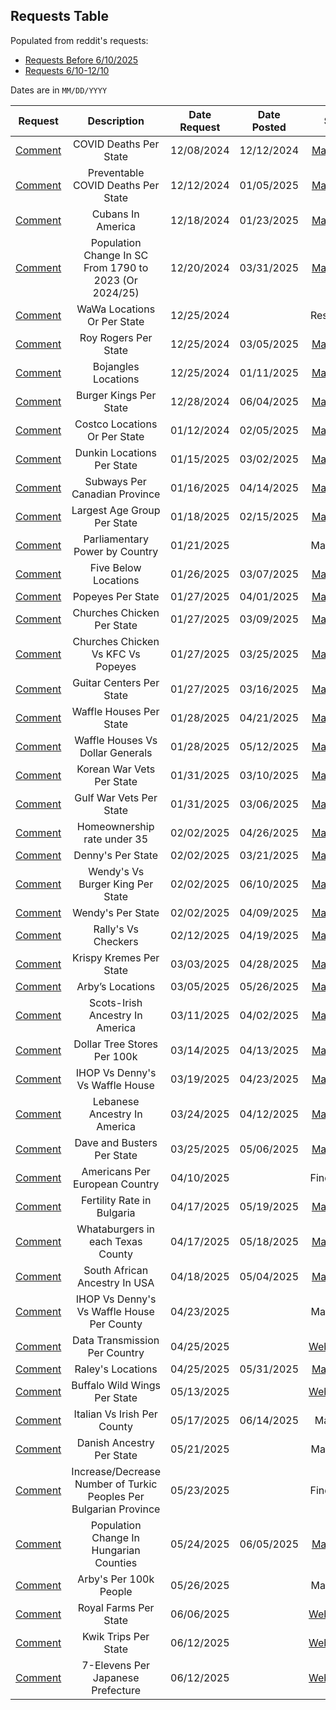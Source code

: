 ## Requests Table

Populated from reddit's requests:

* [Requests Before 6/10/2025](https://www.reddit.com/user/VineMapper/comments/1h9p5hj/requests/)
* [Requests 6/10-12/10](https://www.reddit.com/user/VineMapper/comments/1lat0m9/requests_6101210/)

Dates are in `MM/DD/YYYY`

Request | Description | Date Request | Date Posted | Status
:-: | :-: | :-: | :-: | :-:
| [Comment](https://www.reddit.com/user/VineMapper/comments/1h9p5hj/comment/m13srj9/) | COVID Deaths Per State | 12/08/2024 | 12/12/2024 | [Map Posted](https://www.reddit.com/r/MapPorn/comments/1hcpqea/covid_deaths_per_state/)  |
| [Comment](https://www.reddit.com/r/MapPorn/comments/1hcpqea/comment/m1qd1v3/) | Preventable COVID Deaths Per State | 12/12/2024 | 01/05/2025 | [Map Posted](https://www.reddit.com/r/MapPorn/comments/1hufaxs/preventable_covid_deaths_20212022/) |
| [Comment](https://www.reddit.com/user/VineMapper/comments/1h9p5hj/comment/m2peefn/) | Cubans In America | 12/18/2024 | 01/23/2025 | [Map Posted](https://www.reddit.com/r/MapPorn/comments/1i890fy/cubans_per_100k_people_2021/) |
| [Comment](https://www.reddit.com/r/MapPorn/comments/1hio8j6/comment/m30leqy/) | Population Change In SC From 1790 to 2023 (Or 2024/25) | 12/20/2024 | 03/31/2025 | [Map Posted](https://www.reddit.com/r/MapPorn/comments/1jo8ehi/population_change_in_south_carolina_counties_from/) |
| [Comment](https://www.reddit.com/r/Maps/comments/1hm3hum/comment/m3rqvsk/) | WaWa Locations Or Per State | 12/25/2024 | | Researching |
| [Comment](https://www.reddit.com/r/Maps/comments/1hm3hum/comment/m3rugak/) | Roy Rogers Per State | 12/25/2024 | 03/05/2025 | [Map Posted](https://www.reddit.com/r/MapPorn/comments/1j4av3e/roy_rogers_locations/)  |
| [Comment](https://www.reddit.com/user/VineMapper/comments/1h9p5hj/comment/m3rolo9/) | Bojangles Locations | 12/25/2024 | 01/11/2025 | [Map Posted](https://www.reddit.com/r/MapPorn/comments/1hz2spb/bojangles_locations/) |
| [Comment](https://www.reddit.com/r/MapPorn/comments/1ho8yt9/comment/m49xdjt/) | Burger Kings Per State | 12/28/2024 | 06/04/2025 | [Map Posted](https://www.reddit.com/r/MapPorn/comments/1l37pp1/burger_kings_per_state/)  |
| [Comment](https://www.reddit.com/r/MapPorn/comments/1hz2spb/comment/m6q9v1h/) | Costco Locations Or Per State  | 01/12/2024 | 02/05/2025 | [Map Posted](https://www.reddit.com/r/MapPorn/comments/1iieh0s/costcos_per_state/) |
| [Comment](https://www.reddit.com/r/MapPorn/comments/1i20ml9/comment/m7alfva/) | Dunkin Locations Per State | 01/15/2025 | 03/02/2025 | [Map Posted](https://www.reddit.com/r/MapPorn/comments/1j1zlwh/dunkin_donuts_per_state/) |
| [Comment](https://www.reddit.com/r/MapPorn/comments/1i20ml9/comment/m7j2p93/) | Subways Per Canadian Province  | 01/16/2025 | 04/14/2025 | [Map Posted](https://www.reddit.com/r/MapPorn/comments/1jz8o0g/subway_locations_per_100k_people_provinces_and/) |
| [Comment](https://www.reddit.com/r/MapPorn/comments/1i4bkhe/comment/m7tvxgw/) | Largest Age Group Per State | 01/18/2025 | 02/15/2025 | [Map Posted](https://www.reddit.com/r/MapPorn/comments/1iq99g2/what_age_group_has_the_largest_population_per/) |
| [Comment](https://www.reddit.com/user/VineMapper/comments/1h9p5hj/comment/m8bess8/) | Parliamentary Power by Country | 01/21/2025 | | Making Map |
| [Comment](https://www.reddit.com/r/MapPorn/s/N5mXik0YZJ) | Five Below Locations | 01/26/2025 | 03/07/2025 | [Map Posted](https://www.reddit.com/r/MapPorn/comments/1j63l5s/five_belows_per_state/) |
| [Comment](https://www.reddit.com/r/MapPorn/comments/1ibbgfw/comment/m9gs17x/) | Popeyes Per State | 01/27/2025 | 04/01/2025 | [Map Posted](https://www.reddit.com/r/MapPorn/comments/1jp7o3m/popeyes_per_state/) |
| [Comment](https://www.reddit.com/r/MapPorn/comments/1ibbgfw/comment/m9jw7pl/) | Churches Chicken Per State | 01/27/2025 | 03/09/2025 | [Map Posted](https://www.reddit.com/r/MapPorn/comments/1j7he3d/churchs_chicken_stores_per_state/)  |
| [Comment](https://www.reddit.com/r/MapPorn/comments/1ibbgfw/comment/m9jw7pl/) | Churches Chicken Vs KFC Vs Popeyes | 01/27/2025 | 03/25/2025 | [Map Posted](https://www.reddit.com/r/MapPorn/comments/1jjor92/popeyes_vs_kfc_vs_churchs/) |
| [Comment](https://www.reddit.com/u/VineMapper/s/IRMCeZGGwU)  | Guitar Centers Per State | 01/27/2025 | 03/16/2025 | [Map Posted](https://www.reddit.com/r/MapPorn/comments/1jcr004/guitar_centers_per_state/)  |
| [Comment](https://www.reddit.com/r/MapPorn/comments/1ic3f11/comment/m9reeut/) | Waffle Houses Per State | 01/28/2025 | 04/21/2025 | [Map Posted](https://www.reddit.com/r/MapPorn/comments/1k4ianq/waffle_house_locations_per_1m_people/) |
| [Comment](https://www.reddit.com/r/MapPorn/comments/1ic3f11/comment/m9reeut/) | Waffle Houses Vs Dollar Generals | 01/28/2025 | 05/12/2025 | [Map Posted](https://www.reddit.com/r/MapPorn/comments/1kkwzvg/dollar_general_vs_waffle_house_per_county/) |
| [Comment](https://www.reddit.com/r/MapPorn/comments/1iefjmm/comment/ma7bcnr/) | Korean War Vets Per State  | 01/31/2025 | 03/10/2025 | [Map Posted](https://www.reddit.com/r/MapPorn/comments/1j87dn8/korean_war_veterans_per_10000_adults_2023/) |
| [Comment](https://www.reddit.com/r/MapPorn/comments/1iefjmm/comment/ma7bcnr/) | Gulf War Vets Per State | 01/31/2025 | 03/06/2025 | [Map Posted](https://www.reddit.com/r/MapPorn/comments/1j539w8/gulf_war_vets_per_1000_adults_2023/)  |
| [Comment](https://www.reddit.com/r/MapPorn/comments/1ifyjk9/comment/makecfr/) | Homeownership rate under 35 | 02/02/2025 | 04/26/2025 | [Map Posted](https://www.reddit.com/r/MapPorn/s/DVTRtsAe3e) |
| [Comment](https://www.reddit.com/r/Maps/comments/1ifj4vh/comment/mamdowm/) | Denny's Per State | 02/02/2025 | 03/21/2025 | [Map Posted](https://www.reddit.com/r/MapPorn/comments/1jguewc/dennys_per_state/)  |
| [Comment](https://www.reddit.com/r/Maps/comments/1ifj4vh/comment/mamdowm/) | Wendy's Vs Burger King Per State | 02/02/2025 | 06/10/2025 | [Map Posted](https://www.reddit.com/r/MapPorn/comments/1l85ako/burger_king_vs_wendys/) |
| [Comment](https://www.reddit.com/r/Maps/comments/1ifj4vh/comment/mamdowm/) | Wendy's Per State | 02/02/2025 | 04/09/2025 | [Map Posted](https://www.reddit.com/r/MapPorn/comments/1jvfes0/wendys_per_100k_people/)  |
| [Comment](https://www.reddit.com/r/MapPorn/comments/1invcss/comment/mce8bs2/) | Rally's Vs Checkers | 02/12/2025 | 04/19/2025 | [Map Posted](https://www.reddit.com/r/MapPorn/comments/1k32da4/does_your_state_have_more_checkers_or_rallys/) |
| [Comment](https://www.reddit.com/r/MapPorn/comments/1j1zlwh/comment/mfrmy26/) | Krispy Kremes Per State | 03/03/2025 | 04/28/2025 | [Map Posted](https://www.reddit.com/r/MapPorn/s/du4ntSGAfE) |
| [Comment](https://www.reddit.com/r/MapPorn/comments/1j4av3e/comment/mg84xof/) | Arby’s Locations | 03/05/2025 | 05/26/2025 | [Map Posted](https://www.reddit.com/r/MapPorn/s/kzWcFKIpZf) |
| [Comment](https://www.reddit.com/r/MapPorn/comments/1j8vnts/comment/mh9ns27/) | Scots-Irish Ancestry In America  | 03/11/2025 | 04/02/2025 | [Map Posted](https://www.reddit.com/r/MapPorn/comments/1jq090u/reported_ancestry_of_scotchirish_per_1000_people/) |
| [Comment](https://www.reddit.com/r/DollarTree/comments/1j9w1lc/comment/mhssexi/) | Dollar Tree Stores Per 100k | 03/14/2025 | 04/13/2025 | [Map Posted](https://www.reddit.com/r/MapPorn/comments/1jycult/dollar_trees_per_100k_people/)  |
| [Comment](https://www.reddit.com/r/MapPorn/comments/1jf13v1/comment/minsfnv/) | IHOP Vs Denny's Vs Waffle House | 03/19/2025 | 04/23/2025 | [Map Posted](https://www.reddit.com/r/MapPorn/s/duGN7k0h5J) |
| [Comment](https://www.reddit.com/user/VineMapper/comments/1h9p5hj/comment/mjjwf0v/) | Lebanese Ancestry In America | 03/24/2025 | 04/12/2025 | [Map Posted](https://www.reddit.com/r/MapPorn/comments/1jxm5qd/reported_ancestry_is_lebanese_per_100000_people/) |
| [Comment](https://www.reddit.com/user/VineMapper/comments/1h9p5hj/comment/mjqb29l/) | Dave and Busters Per State | 03/25/2025 | 05/06/2025 | [Map Posted](https://www.reddit.com/r/MapPorn/comments/1kg704e/dave_busters_locations_per_state/)  |
| [Comment](https://www.reddit.com/user/VineMapper/comments/1h9p5hj/comment/mmhethf/?utm_source=share&utm_medium=web3x&utm_name=web3xcss&utm_term=1&utm_content=share_button) | Americans Per European Country | 04/10/2025 | | Finding Data |
| [Comment](https://www.reddit.com/user/VineMapper/comments/1h9p5hj/comment/mnpa8gp/?utm_source=share&utm_medium=web3x&utm_name=web3xcss&utm_term=1&utm_content=share_button) | Fertility Rate in Bulgaria | 04/17/2025 | 05/19/2025 | [Map Posted](https://www.reddit.com/r/MapPorn/comments/1kqhrle/fertility_rates_per_bulgarian_region_2024/) |
| [Comment](https://www.reddit.com/user/VineMapper/comments/1h9p5hj/comment/mnpawpx/?utm_source=share&utm_medium=web3x&utm_name=web3xcss&utm_term=1&utm_content=share_button) | Whataburgers in each Texas County  | 04/17/2025 | 05/18/2025 | [Map Posted](https://www.reddit.com/r/MapPorn/s/YfvTnspHhH) |
| [Comment](https://www.reddit.com/r/MapPorn/comments/1k2cyzn/comment/mntkkht/?utm_source=share&utm_medium=web3x&utm_name=web3xcss&utm_term=1&utm_content=share_button) | South African Ancestry In USA  | 04/18/2025 | 05/04/2025 | [Map Posted](https://www.reddit.com/r/MapPorn/comments/1ker0rv/reported_ancestry_of_south_african_per_100k_people/) |
| [Comment](https://www.reddit.com/r/MapPorn/comments/1k65nfz/comment/mopacwe/?utm_source=share&utm_medium=web3x&utm_name=web3xcss&utm_term=1&utm_content=share_button) | IHOP Vs Denny's Vs Waffle House Per County | 04/23/2025 | | Making Map |
| [Comment](https://www.reddit.com/user/VineMapper/comments/1h9p5hj/comment/mp0nxc5/?utm_source=share&utm_medium=web3x&utm_name=web3xcss&utm_term=1&utm_content=share_button) | Data Transmission Per Country  | 04/25/2025 | | [Webscraping](https://www.measurementlab.net/tests/ndt/ ) |
| [Comment](https://www.reddit.com/r/Maps/comments/1k7ribz/comment/mp0fp17/?utm_source=share&utm_medium=web3x&utm_name=web3xcss&utm_term=1&utm_content=share_button) | Raley's Locations | 04/25/2025 | 05/31/2025 | [Map Posted](https://www.reddit.com/r/MapPorn/comments/1l01pz3/raleys_brand_locations/)  |
| [Comment](https://www.reddit.com/user/VineMapper/comments/1h9p5hj/comment/ms3nubt/?utm_source=share&utm_medium=web3x&utm_name=web3xcss&utm_term=1&utm_content=share_button) | Buffalo Wild Wings Per State | 05/13/2025 | | [Webscraping](https://www.buffalowildwings.com/locations/all/)  |
| [Comment](https://www.reddit.com/r/MapPorn/comments/1kouzj7/comment/msts3tp/?context=3&utm_source=share&utm_medium=web3x&utm_name=web3xcss&utm_term=1&utm_content=share_button) | Italian Vs Irish Per County | 05/17/2025 | 06/14/2025 | Map Made |
| [Comment](https://www.reddit.com/r/MapPorn/comments/1krz2ll/comment/mtjzsla/?utm_source=share&utm_medium=web3x&utm_name=web3xcss&utm_term=1&utm_content=share_button) | Danish Ancestry Per State  | 05/21/2025 | | Making Map |
| [Comment](https://www.reddit.com/r/MapPorn/comments/1ktpvx0/comment/mtykh03/?context=3&utm_source=share&utm_medium=web3x&utm_name=web3xcss&utm_term=1&utm_content=share_button) | Increase/Decrease Number of Turkic Peoples Per Bulgarian Province | 05/23/2025 | | Finding Data |
| [Comment](https://www.reddit.com/r/MapPorn/comments/1ktpvx0/comment/mu2o6dg/?context=3&utm_source=share&utm_medium=web3x&utm_name=web3xcss&utm_term=1&utm_content=share_button) | Population Change In Hungarian Counties  | 05/24/2025 | 06/05/2025 | [Map Posted](https://www.reddit.com/r/MapPorn/comments/1l41bb4/population_change_in_hungary_from_2014_to_2024/) |
| [Comment](https://www.reddit.com/r/bys/comments/1kw17qu/comment/mudyq9x/?context=3&utm_source=share&utm_medium=web3x&utm_name=web3xcss&utm_term=1&utm_content=share_button) | Arby's Per 100k People | 05/26/2025 | | Making Map |
| [Comment](https://www.reddit.com/r/MapPorn/comments/1l4xc3c/comment/mwcq6kl/) | Royal Farms Per State  | 06/06/2025 | | [Webscraping](https://royalfarms.com/locations/)  |
| [Comment](https://www.reddit.com/r/MapPorn/comments/1l9sa9n/comment/mxh4zoh/) | Kwik Trips Per State | 06/12/2025 | | [Webscraping](https://www.kwiktrip.com/locator) |
| [Comment](https://www.reddit.com/r/MapPorn/comments/1l9sa9n/comment/mxezfyo/) | 7-Elevens Per Japanese Prefecture  | 06/12/2025 | | [Webscraping](https://ml.its-mo.com/p/en/711map/nmap.htm?lat=35.6781444&lon=139.7693167) |
